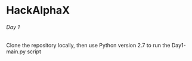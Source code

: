 # HackAlphaX

###### Day 1
Clone the repository locally, then use Python version 2.7 to run the Day1-main.py script
